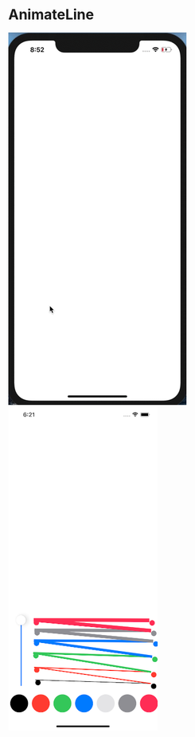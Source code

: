 # AnimateLine
![alt-текст](https://github.com/AsahiOcean/AnimateLine/blob/master/Example.gif "")
![alt-текст](https://github.com/AsahiOcean/AnimateLine/blob/master/ScreenShot.png "")
